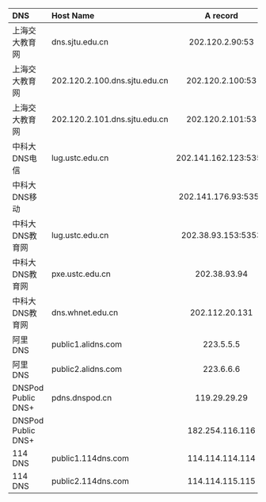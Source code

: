 DNS							|			Host Name			|		A record		|			AAAA record			|		DoT				|						DoH							|
:---------------------------|:------------------------------|:---------------------:|:-----------------------------:|:----------------------|:--------------------------------------------------|
上海交大教育网				|dns.sjtu.edu.cn				|202.120.2.90:53		|2001:da8:8000:1:202:120:2:90	|						|													|
上海交大教育网				|202.120.2.100.dns.sjtu.edu.cn	|202.120.2.100:53		|2001:da8:8000:1:202:120:2:100	|						|													|
上海交大教育网				|202.120.2.101.dns.sjtu.edu.cn	|202.120.2.101:53		|2001:da8:8000:1:202:120:2:101	|						|													|
中科大DNS电信				|lug.ustc.edu.cn				|202.141.162.123:5353	|								|						|													|
中科大DNS移动				|								|202.141.176.93:5353	|								|						|													|
中科大DNS教育网				|lug.ustc.edu.cn				|202.38.93.153:5353		|2001:da8:d800:931::153			|						|													|
中科大DNS教育网				|pxe.ustc.edu.cn				|202.38.93.94			|2001:da8:d800:931::94			|						|													|
中科大DNS教育网				|dns.whnet.edu.cn				|202.112.20.131			|2001:da8:3000:2000::53			|						|													|
阿里DNS						|public1.alidns.com				|223.5.5.5				|2400:3200::1					|dns.alidns.com			|https://dns.alidns.com/dns-query?					|
阿里DNS						|public2.alidns.com				|223.6.6.6				|2400:3200:baba::1				|223.6.6.6				|https://223.6.6.6/dns-query?						|
DNSPod Public DNS+			|pdns.dnspod.cn					|119.29.29.29			|								|						|													|
DNSPod Public DNS+			|								|182.254.116.116		|								|						|													|
114 DNS						|public1.114dns.com				|114.114.114.114		|								|						|													|
114 DNS						|public2.114dns.com				|114.114.115.115		|								|						|													|
